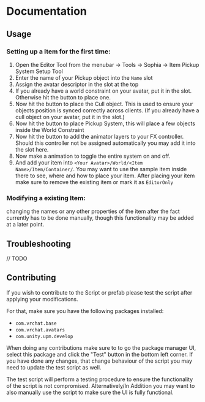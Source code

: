 # Documentation

## Usage

### Setting up a Item for the first time:
1. Open the Editor Tool from the menubar -> Tools -> Sophia -> Item Pickup System Setup Tool
2. Enter the name of your Pickup object into the `Name` slot
3. Assign the avatar descriptor in the slot at the top
4. If you already have a world constraint on your avatar, put it in the slot. Otherwise hit the button to place one.
5. Now hit the button to place the Cull object. This is used to ensure your objects position is synced correctly across clients. (If you already have a cull object on your avatar, put it in the slot.)
6. Now hit the button to place Pickup System, this will place a few objects inside the World Constraint
7. Now hit the button to add the animator layers to your FX controller. Should this controller not be assigned automatically you may add it into the slot here.
8. Now make a animation to toggle the entire system on and off.
9. And add your item into `<Your Avatar>/World/<Item Name>/Item/Container/`. You may want to use the sample item inside there to see, where and how to place your item.
    After placing your item make sure to remove the existing item or mark it as `EditorOnly`

### Modifying a existing Item:
changing the names or any other properties of the item after the fact currently has to be done manually, though this functionality may be added at a later point.

## Troubleshooting
// TODO

## Contributing
If you wish to contribute to the Script or prefab please test the script after applying your modifications.

For that, make sure you have the following packages installed:
- `com.vrchat.base`
- `com.vrchat.avatars`
- `com.unity.upm.develop`

When doing any contributions make sure to to go the package manager UI, select this package and click the "Test" button in the bottom left corner.
If you have done any changes, that change behaviour of the script you may need to update the test script as well.

The test script will perform a testing procedure to ensure the functionality of the script is not compromised.
Alternatively/In Addition you may want to also manually use the script to make sure the UI is fully functional.